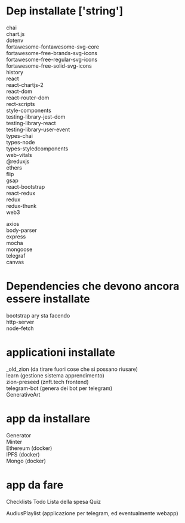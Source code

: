 # Dep installate ['string']

chai<br>
chart.js<br>
dotenv<br>
fortawesome-fontawesome-svg-core<br>
fortawesome-free-brands-svg-icons<br>
fortawesome-free-regular-svg-icons<br>
fortawesome-free-solid-svg-icons<br>
history<br>
react<br>
react-chartjs-2<br>
react-dom<br>
react-router-dom<br>
rect-scripts<br>
style-components<br>
testing-library-jest-dom<br>
testing-library-react<br>
testing-library-user-event<br>
types-chai<br>
types-node<br>
types-styledcomponents<br>
web-vitals<br>
@reduxjs <br>
ethers <br>
flip <br>
gsap <br>
react-bootstrap <br>
react-redux <br>
redux <br>
redux-thunk <br>
web3 <br>

axios <br>
body-parser <br>
express <br>
mocha <br>
mongoose <br>
telegraf <br>
canvas<br>

# Dependencies che devono ancora essere installate

bootstrap ary sta facendo <br>
http-server <br>
node-fetch <br>

# applicationi installate

\_old_zion (da tirare fuori cose che si possano riusare)<br>
learn (gestione sistema apprendimento)<br>
zion-preseed (znft.tech frontend)<br>
telegram-bot (genera dei bot per telegram)<br>
GenerativeArt<br>

# app da installare

Generator<br>
Minter<br>
Ethereum (docker)<br>
IPFS (docker)<br>
Mongo (docker)<br>

# app da fare

Checklists
Todo
Lista della spesa
Quiz

AudiusPlaylist (applicazione per telegram, ed eventualmente webapp)
